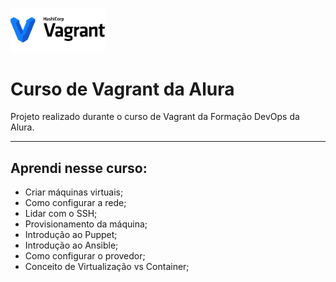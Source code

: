 <p id="container" float="left" margin=60px>
  <img alt="Logo Vagrant" height=30% width=30% src="logo-vagrant.png"/>
</p>

# Curso de Vagrant da Alura
Projeto realizado durante o curso de Vagrant da Formação DevOps da Alura.
______
## Aprendi nesse curso:
* Criar máquinas virtuais;
* Como configurar a rede;
* Lidar com o SSH;
* Provisionamento da máquina;
* Introdução ao Puppet;
* Introdução ao Ansible;
* Como configurar o provedor;
* Conceito de Virtualização vs Container;
